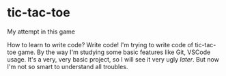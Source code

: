 # tic-tac-toe

My attempt in this game

How to learn to write code? Write code!
I'm trying to write code of tic-tac-toe game. By the way I'm studying some basic features like Git, VSCode usage.
It's a very, very basic project, so I will see it very ugly _later_. But now I'm not so smart to understand all troubles.
